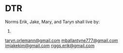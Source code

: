 # DTR

Norms Erik, Jake, Mary, and Taryn shall live by:

1.




taryn.orlemann@gmail.com
mballantyne777@gmail.com
imjakekim@gmail.com
riggs.erik@gmail.com
